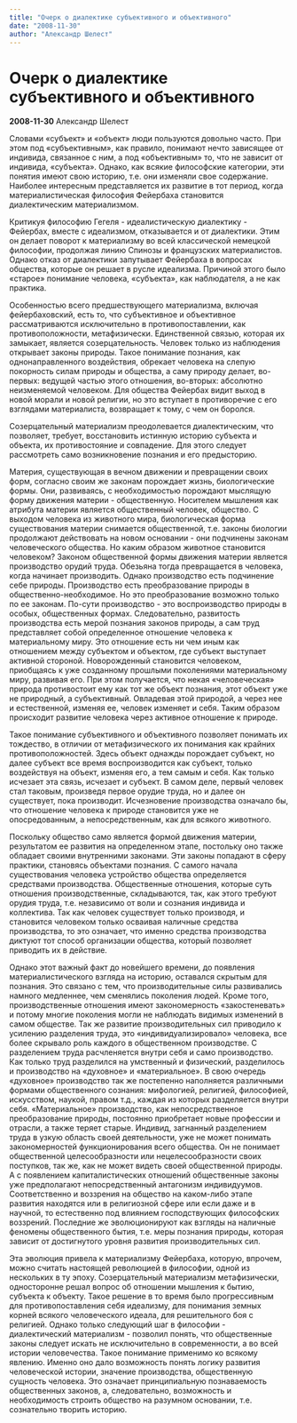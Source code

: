 ```yaml
---
title: "Очерк о диалектике субъективного и объективного"
date: "2008-11-30"
author: "Александр Шелест"
---
```


# Очерк о диалектике субъективного и объективного

**2008-11-30** Александр Шелест

Словами «субъект» и «объект» люди пользуются довольно часто. При этом под «субъективным», как правило, понимают нечто зависящее от индивида, связанное с ним, а под «объективным» то, что не зависит от индивида, «субъекта». Однако, как всякие философские категории, эти понятия имеют свою историю, т.е. они изменяли свое содержание. Наиболее интересным представляется их развитие в тот период, когда материалистическая философия Фейербаха становится диалектическим материализмом.

Критикуя философию Гегеля - идеалистическую диалектику - Фейербах, вместе с идеализмом, отказывается и от диалектики. Этим он делает поворот к материализму во всей классической немецкой философии, продолжая линию Спинозы и французских материалистов. Однако отказ от диалектики запутывает Фейербаха в вопросах общества, которые он решает в русле идеализма. Причиной этого было «старое» понимание человека, «субъекта», как наблюдателя, а не как практика.

Особенностью всего предшествующего материализма, включая фейербаховский, есть то, что субъективное и объективное рассматриваются исключительно в противопос­тавлении, как противоположности, метафизически. Единственной связью, ко­торая их замыкает, является созерцательность. Человек только из наблюдения открывает законы природы. Такое понимание познания, как однонаправленного воздействия, обрекает человека на слепую покорность силам природы и обще­ства, а саму природу делает, во-первых: ведущей частью этого отношения, во-вторых: абсолютно неизменяемой человеком. Для общества Фейербах видит выход в новой морали и новой религии, но это вступает в противоречие с его взглядами материалиста, возвращает к тому, с чем он боролся.

Созерцательный материализм преодолевается диалектическим, что позволяет, требует, восстановить истинную историю субъекта и объекта, их противостояние и совпадение. Для этого следует рассмотреть само возникновение познания и его предысторию.

Материя, существующая в вечном движении и превращении своих форм, согласно своим же законам порождает жизнь, биологические формы. Они, развиваясь, с необходимостью порождают мыслящую форму движения материи - общественную. Носителем мышления как атрибута материи является общественный человек, общество. С выходом человека из животного мира, биологическая форма существования материи снимается общественной, т.е. законы биологии продолжают действовать на новом основании - они подчинены законам человеческого общества. Но каким образом животное становится человеком? Законом общественной формы движения материи является производство орудий труда. Обезьяна тогда превращается в человека, когда начинает производить. Однако производство есть подчинение себе природы. Производство есть преобразование природы в общественно-необходимое. Но это преобразование возможно только по ее законам. По-сути производство - это воспроизводство природы в особых, общественных формах. Следовательно, развитость производства есть мерой познания законов природы, а сам труд представляет собой определенное отношение человека к материальному миру. Это отношение есть ни чем иным как отношением между субъектом и объектом, где субъект выступает активной стороной. Новорожденный становится человеком, приобщаясь к уже созданному прошлыми поколениями материальному миру, развивая его. При этом получается, что некая «человеческая» природа противостоит ему как тот же объект познания, этот объект уже не природный, а субъективный. Овладевая этой природой, а через нее и естественной, изменяя ее, человек изменяет и себя. Таким образом происходит развитие человека через активное отношение к природе.

Такое понимание субъективного и объективного позволяет понимать их тождество, в отличии от метафизического их понимания как крайних противоположностей. Здесь объект однажды порождает субъект, но далее субъект все время воспроизводится как субъект, только воздействуя на объект, изменяя его, а тем самым и себя. Как только исчезает эта связь, исчезает и субъект. В самом деле, первый человек стал таковым, произведя первое орудие труда, но и далее он существует, пока производит. Исчезновение производства означало бы, что отношение человека к природе становится уже не опосредованным, а непосредственным, как для всякого животного.

Поскольку общество само является формой движения материи, результатом ее развития на определенном этапе, постольку оно также обладает своими внутренними законами. Эти законы попадают в сферу практики, становясь объектами познания. С самого начала существования человека устройство общества определяется средствами производства. Общественные отношения, которые суть отношения производственные, складываются, так, как этого требуют орудия труда, т.е. независимо от воли и сознания индивида и коллектива. Так как человек существует только производя, и становится человеком только осваивая наличные средства производства, то это означает, что именно средства производства диктуют тот способ организации общества, который позволяет приводить их в действие.

Однако этот важный факт до новейшего времени, до появления материалистического взгляда на историю, оставался скрытым для познания. Это связано с тем, что производительные силы развивались намного медленнее, чем сменялись поколения людей. Кроме того, производственные отношения имеют закономерность «закостеневать» и потому многие поколения могли не наблюдать видимых изменений в самом обществе. Так же развитие производительных сил приводило к усилению разделения труда, это «индивидуализировало» человека, все более скрывало роль каждого в общественном производстве. С разделением труда расчленяется внутри себя и само производство. Как только труд разделился на умственный и физический, разделилось и производство на «духовное» и «материальное». В свою очередь «духовное» производство так же постепенно наполняется различными формами общественного сознания: мифологией, религией, философией, искусством, наукой, правом т.д., каждая из которых разделяется внутри себя. «Материальное» производство, как непосредственное преобразование природы, постоянно приобретает новые профессии и отрасли, а также теряет старые. Индивид, загнанный разделением труда в узкую область своей деятельности, уже не может понимать закономерностей функционирования всего общества. Он не понимает общественной целесообразности или нецелесообразности своих поступков, так же, как не может видеть своей общественной природы. А с появлением капиталистических отношений общественные законы уже предполагают непосредственный антагонизм индивидуумов. Соответственно и воззрения на общество на каком-либо этапе развития находятся или в религиозной сфере или если даже и в научной, то естественно под влиянием господствующих философских воззрений. Последние же эволюционируют как взгляды на наличные феномены общественного бытия, т.е. меры познания природы, которая зависит от достигнутого уровня развития производительных сил.

Эта эволюция привела к материализму Фейербаха, которую, впрочем, можно считать настоящей революцией в философии, одной из нескольких в ту эпоху. Созерцательный материализм метафизически, односторонне решал вопрос об отношении мышления к бытию, субъекта к объекту. Такое решение в то время было прогрессивным для противопоставления себя идеализму, для понимания земных корней всякого человеческого идеала, для решительного боя с религией. Однако только следующий шаг в философии - диалектический материализм - позволил понять, что общественные законы следует искать не исключительно в современности, а во всей истории человечества. Такое понимание применимо ко всякому явлению. Именно оно дало возможность понять логику развития человеческой истории, значение производства, общественную сущность человека. Это означает принципиальную познаваемость общественных законов, а, следовательно, возможность и необходимость строить общество на разумном основании, т.е. сознательно творить историю.